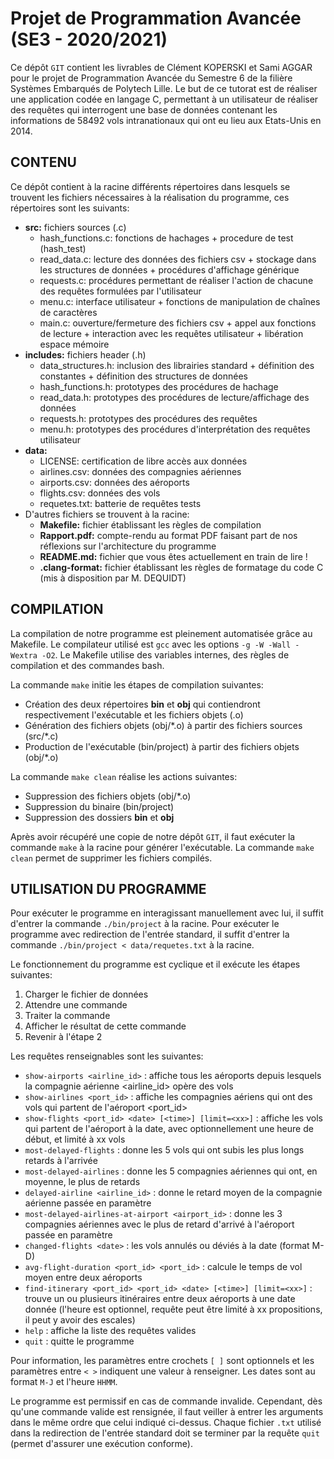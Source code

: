 # Projet de Programmation Avancée (SE3 - 2020/2021)

Ce dépôt `GIT` contient les livrables de Clément KOPERSKI et Sami AGGAR pour le projet de Programmation Avancée du Semestre 6 de la filière Systèmes Embarqués de Polytech Lille.
Le but de ce tutorat est de réaliser une application codée en langage C, permettant à un utilisateur de réaliser des requêtes qui interrogent une base de données contenant les
informations de 58492 vols intranationaux qui ont eu lieu aux Etats-Unis en 2014.


## CONTENU 

Ce dépôt contient à la racine différents répertoires dans lesquels se trouvent les fichiers nécessaires à la réalisation du programme, ces répertoires sont les suivants:
* __src:__ fichiers sources (.c) 
     * hash_functions.c: fonctions de hachages + procedure de test (hash_test)
     * read_data.c: lecture des données des fichiers csv + stockage dans les structures de données + procédures d'affichage générique
     * requests.c: procédures permettant de réaliser l'action de chacune des requêtes formulées par l'utilisateur
     * menu.c: interface utilisateur + fonctions de manipulation de chaînes de caractères
     * main.c: ouverture/fermeture des fichiers csv + appel aux fonctions de lecture + interaction avec les requêtes utilisateur + libération espace mémoire 
* __includes:__ fichiers header (.h)
     * data_structures.h: inclusion des librairies standard + définition des constantes + définition des structures de données
     * hash_functions.h: prototypes des procédures de hachage
     * read_data.h: prototypes des procédures de lecture/affichage des données
     * requests.h: prototypes des procédures des requêtes
     * menu.h: prototypes des procédures d'interprétation des requêtes utilisateur
* __data:__
     * LICENSE: certification de libre accès aux données
     * airlines.csv: données des compagnies aériennes
     * airports.csv: données des aéroports
     * flights.csv: données des vols
     * requetes.txt: batterie de requêtes tests
* D'autres fichiers se trouvent à la racine:
     * __Makefile:__ fichier établissant les règles de compilation
     * __Rapport.pdf:__ compte-rendu au format PDF faisant part de nos réflexions sur l'architecture du programme
     * __README.md:__ fichier que vous êtes actuellement en train de lire !
     * __.clang-format:__ fichier établissant les règles de formatage du code C (mis à disposition par M. DEQUIDT)


## COMPILATION

La compilation de notre programme est pleinement automatisée grâce au Makefile. Le compilateur utilisé est `gcc` avec les options `-g -W -Wall -Wextra -O2`.
Le Makefile utilise des variables internes, des règles de compilation et des commandes bash.

La commande `make` initie les étapes de compilation suivantes:
   * Création des deux répertoires __bin__ et __obj__ qui contiendront respectivement l'exécutable et les fichiers objets (.o) 
   * Génération des fichiers objets (obj/\*.o) à partir des fichiers sources (src/\*.c)
   * Production de l'exécutable (bin/project) à partir des fichiers objets (obj/\*.o)

La commande `make clean` réalise les actions suivantes:
   * Suppression des fichiers objets (obj/\*.o)
   * Suppression du binaire (bin/project)
   * Suppression des dossiers __bin__ et __obj__

Après avoir récupéré une copie de notre dépôt `GIT`, il faut exécuter la commande `make` à la racine pour générer l'exécutable.
La commande `make clean` permet de supprimer les fichiers compilés.


## UTILISATION DU PROGRAMME

Pour exécuter le programme en interagissant manuellement avec lui, il suffit d'entrer la commande `./bin/project` à la racine.
Pour exécuter le programme avec redirection de l'entrée standard, il suffit d'entrer la commande `./bin/project < data/requetes.txt` à la racine.

Le fonctionnement du programme est cyclique et il exécute les étapes suivantes:
1. Charger le fichier de données
2. Attendre une commande
3. Traiter la commande
4. Afficher le résultat de cette commande
5. Revenir à l'étape 2

Les requêtes renseignables sont les suivantes:

- `show-airports <airline_id>` : affiche tous les aéroports depuis lesquels la compagnie aérienne <airline_id> opère des vols
- `show-airlines <port_id>` : affiche les compagnies aériens qui ont des vols qui partent de l'aéroport <port_id>
- `show-flights <port_id> <date> [<time>] [limit=<xx>]` : affiche les vols qui partent de l'aéroport à la date, avec optionnellement une heure de début, et limité à xx vols
- `most-delayed-flights` : donne les 5 vols qui ont subis les plus longs retards à l'arrivée
- `most-delayed-airlines` : donne les 5 compagnies aériennes qui ont, en moyenne, le plus de retards
- `delayed-airline <airline_id>` : donne le retard moyen de la compagnie aérienne passée en paramètre
- `most-delayed-airlines-at-airport <airport_id>` : donne les 3 compagnies aériennes avec le plus de retard d'arrivé à l'aéroport passée en paramètre
- `changed-flights <date>` : les vols annulés ou déviés à la date  (format M-D)
- `avg-flight-duration <port_id> <port_id>` : calcule le temps de vol moyen entre deux aéroports
- `find-itinerary <port_id> <port_id> <date> [<time>] [limit=<xx>]` : trouve un ou plusieurs itinéraires entre deux aéroports à une date donnée (l'heure est optionnel, requête peut être limité à xx propositions, il peut y avoir des escales)
- `help` : affiche la liste des requêtes valides
- `quit` : quitte le programme

Pour information, les paramètres entre crochets `[ ]` sont optionnels et les paramètres entre `< >` indiquent une valeur à renseigner.
Les dates sont au format `M-J` et l'heure `HHMM`.

Le programme est permissif en cas de commande invalide. Cependant, dès qu'une commande valide est rensignée, il faut veiller à entrer les arguments dans le même ordre que celui indiqué ci-dessus.
Chaque fichier `.txt` utilisé dans la redirection de l'entrée standard doit se terminer par la requête `quit` (permet d'assurer une exécution conforme).





    

     

 
